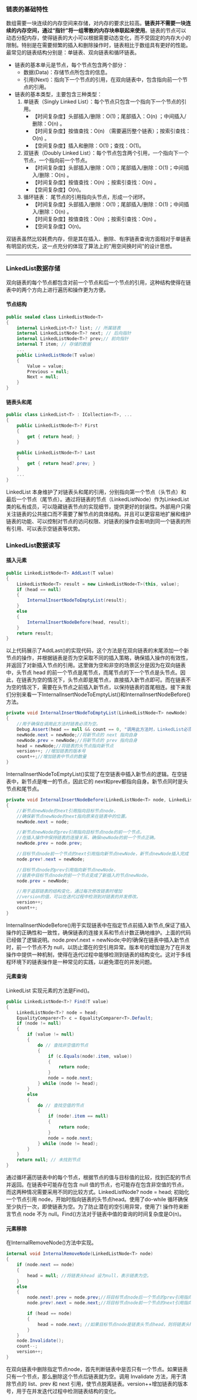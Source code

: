 ### 链表的基础特性

 数组需要一块连续的内存空间来存储，对内存的要求比较高。**链表并不需要一块连续的内存空间，通过“指针”将一组零散的内存块串联起来使用**。链表的节点可以动态分配内存，使得链表的大小可以根据需要动态变化，而不受固定的内存大小的限制。特别是在需要频繁的插入和删除操作时，链表相比于数组具有更好的性能。最常见的链表结构分别是：单链表、双向链表和循环链表。

- 链表的基本单元是节点，每个节点包含两个部分：
  - 数据(Data)：存储节点所包含的信息。
  - 引用(Next)：指向下一个节点的引用，在双向链表中，包含指向前一个节点的引用。
- 链表的基本类型，主要包含三种类型：
  1. 单链表（Singly Linked List）：每个节点只包含一个指向下一个节点的引用。
     - 【时间复杂度】头部插入/删除：O(1)；尾部插入：O(n) ；中间插入/删除：O(n) 。
     - 【时间复杂度】按值查找：O(n) （需要遍历整个链表）；按索引查找：O(n) 。
     - 【空间复杂度】插入和删除：O(1)；查找：O(1)。
  2. 双链表（Doubly Linked List）：每个节点包含两个引用，一个指向下一个节点，一个指向前一个节点。
     - 【时间复杂度】头部插入/删除：O(1)；尾部插入/删除：O(1)；中间插入/删除：O(n) 。
     - 【时间复杂度】按值查找：O(n) ；按索引查找：O(n) 。
     - 【空间复杂度】O(n)。
  3. 循环链表： 尾节点的引用指向头节点，形成一个闭环。
     - 【时间复杂度】头部插入/删除：O(1)；尾部插入/删除：O(1)；中间插入/删除：O(n) 。
     - 【时间复杂度】按值查找：O(n) ；按索引查找：O(n) 。
     - 【空间复杂度】O(n)。

双链表虽然比较耗费内存，但是其在插入、删除、有序链表查询方面相对于单链表有明显的优先，这一点充分的体现了算法上的"用空间换时间"的设计思想。

------

### LinkedList数据存储

双向链表的每个节点都包含对前一个节点和后一个节点的引用，这种结构使得在链表中的两个方向上进行遍历和操作更为方便。

#### 节点结构

```c#
public sealed class LinkedListNode<T>
{
    internal LinkedList<T>? list; // 所属链表
    internal LinkedListNode<T>? next; // 后向指针
    internal LinkedListNode<T>? prev;// 前向指针
    internal T item; // 存储的数据
    ...
    public LinkedListNode(T value)
    {
        Value = value;
        Previous = null;
        Next = null;
    }
}
```

#### 链表头和尾

```c#
public class LinkedList<T> : ICollection<T>, ...
{
    public LinkedListNode<T>? First
    {
        get { return head; }
    }

    public LinkedListNode<T>? Last
    {
        get { return head?.prev; }
    }
    ...
}
```

LinkedList 本身维护了对链表头和尾的引用，分别指向第一个节点（头节点）和最后一个节点（尾节点）。通过将链表的节点（LinkedListNode）作为LinkedList 类的私有成员，可以隐藏链表节点的实现细节，提供更好的封装性。外部用户只需关注链表的公共接口而不需要了解节点的具体结构。并且可以更容易地扩展和维护链表的功能、可以控制对节点的访问权限、对链表的操作会影响到同一个链表的所有引用、可以表示空链表等优势。

### LinkedList数据读写

#### 插入元素

```c#
public LinkedListNode<T> AddLast(T value)
{
    LinkedListNode<T> result = new LinkedListNode<T>(this, value);
    if (head == null)
    {
        InternalInsertNodeToEmptyList(result);
    }
    else
    {
        InternalInsertNodeBefore(head, result);
    }
    return result;
}
```

以上代码展示了AddLast()的实现代码，这个方法是在双向链表的末尾添加一个新节点的操作，并根据链表是否为空采取不同的插入策略，确保插入操作的有效性，并返回了对新插入节点的引用。这里做为空和非空的场景区分是因为在双向链表中，头节点 head 的前一个节点是尾节点，而尾节点的下一个节点是头节点。因此，在链表为空的情况下，头节点即是尾节点，直接插入新节点即可。而在链表不为空的情况下，需要在头节点之前插入新节点，以保持链表的首尾相连。接下来我们分别来看一下InternalInsertNodeToEmptyList()和InternalInsertNodeBefore()方法。

```c#
private void InternalInsertNodeToEmptyList(LinkedListNode<T> newNode)
{
    //用于确保在调用此方法时链表必须为空。
    Debug.Assert(head == null && count == 0, "调用此方法时，LinkedList必须为空！");
    newNode.next = newNode;//将新节点的 next 指向自身
    newNode.prev = newNode;//将新节点的 prev 指向自身
    head = newNode;//将链表的头节点指向新节点
    version++; //增加链表的版本号
    count++;//增加链表中节点的数量
}
```

InternalInsertNodeToEmptyList()实现了在空链表中插入新节点的逻辑。在空链表中，新节点是唯一的节点，因此它的 next和prev都指向自身。新节点同时是头节点和尾节点。

```c#
private void InternalInsertNodeBefore(LinkedListNode<T> node, LinkedListNode<T> newNode)
{
    //新节点newNode的next引用指向目标节点node，
    //确保新节点newNode的next指向原来在链表中的位置。
    newNode.next = node;

    //新节点newNode的prev引用指向目标节点node的前一个节点，
    //在插入操作中保持链表的连接关系，确保newNode的前一个节点正确。
    newNode.prev = node.prev;

    //目标节点node前一个节点的next引用指向新节点newNode，新节点newNode插入完成
    node.prev!.next = newNode;

    //目标节点node的prev引用指向新节点newNode，
    //链表中目标节点node的前一个节点变成了新插入的节点newNode。
    node.prev = newNode;

    //用于追踪链表的结构变化，通过每次修改链表时增加
    //version的值，可以在迭代过程中检测到对链表的并发修改。
    version++;
    count++;
}
```

InternalInsertNodeBefore()用于实现链表中在指定节点前插入新节点,保证了插入操作的正确性和一致性，确保链表的连接关系和节点计数正确地维护。上面的代码已经做了逻辑说明。node.prev!.next = newNode;中的!确保在链表中插入新节点时，前一个节点不为 null，以防止潜在的空引用异常。版本号的增加是为了在并发操作中提供一种机制，使得在迭代过程中能够检测到链表的结构变化。这对于多线程环境下的链表操作是一种常见的实践，以避免潜在的并发问题。

#### 元素查询

LinkedList 实现元素的方法是Find()。

```c#
public LinkedListNode<T>? Find(T value)
{
    LinkedListNode<T>? node = head;
    EqualityComparer<T> c = EqualityComparer<T>.Default;
    if (node != null)
    {
        if (value != null)
        {
            do // 查找非空值的节点
            {
                if (c.Equals(node!.item, value))
                {
                    return node;
                }
                node = node.next;
            } while (node != head);
        }
        else
        {
            do // 查找空值的节点
            {
                if (node!.item == null)
                {
                    return node;
                }
                node = node.next;
            } while (node != head);
        }
    }
    return null; // 未找到节点
}
```

通过循环遍历链表中的每个节点，根据节点的值与目标值的比较，找到匹配的节点并返回。在链表中可能存在包含 null 值的节点，也可能存在包含非空值的节点，而这两种情况需要采用不同的比较方式。LinkedListNode? node = head; 初始化一个节点引用 node，开始时指向链表的头节点head。使用了do-while 循环确保至少执行一次，即使链表为空。为了防止潜在的空引用异常，使用了! 操作符来断言节点 node 不为 null。Find()方法对于链表中值的查询的时间复杂度是O(n)。

#### 元素移除

在InternalRemoveNode()方法中实现。

```c#
internal void InternalRemoveNode(LinkedListNode<T> node)
{
    if (node.next == node)
    {
        head = null; //将链表头head 设为null，表示链表为空。
    }
    else
    {
        node.next!.prev = node.prev;//将目标节点node后一个节点的prev引用指向目标节点node的前一个节点。
        node.prev!.next = node.next;//将目标节点node前一个节点的next引用指向目标节点node的后一个节点。

        if (head == node)
        {
            head = node.next; //如果目标节点node是链表头节点head，则将链表头head设为目标节点node的下一个节点。
        }
    }
    node.Invalidate();
    count--;
    version++;
}
```

在双向链表中删除指定节点node，首先判断链表中是否只有一个节点。如果链表只有一个节点，那么删除这个节点后链表就为空。调用 Invalidate 方法，用于清除节点的 list、prev 和 next 引用，使节点脱离链表。version++增加链表的版本号，用于在并发迭代过程中检测链表结构的变化。